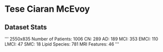 # Tese Ciaran McEvoy
## Dataset Stats
'''
2550x835 
Number of Patients: 1006
CN: 289
AD: 189
MCI: 353
EMCI: 110
LMCI: 47
SMC: 18
Lipid Species: 781
MRI Features: 46
'''
